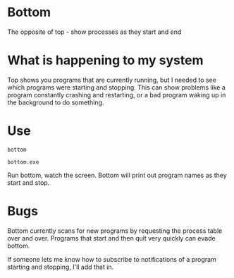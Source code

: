 # Bottom
The opposite of top - show processes as they start and end

# What is happening to my system
Top shows you programs that are currently running, but I needed to see which programs were starting and stopping.  This can show problems like a program constantly crashing and restarting, or a bad program waking up in the background to do something.

# Use

    bottom
  
    bottom.exe
  
Run bottom, watch the screen.  Bottom will print out program names as they start and stop.

# Bugs
Bottom currently scans for new programs by requesting the process table over and over.  Programs that start and then quit very quickly can evade bottom.

If someone lets me know how to subscribe to notifications of a program starting and stopping, I'll add that in.

